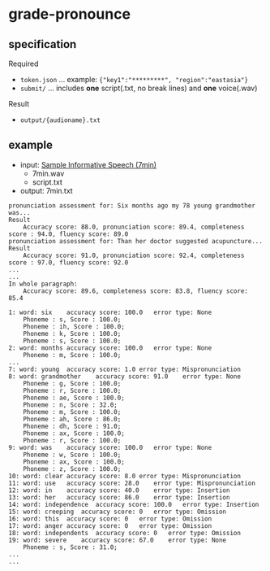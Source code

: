 # grade-pronounce

## specification

Required
- `token.json` ... example: `{"key1":"*********", "region":"eastasia"}`
- `submit/` ... includes **one** script(.txt, no break lines) and **one** voice(.wav)

Result
- `output/{audioname}.txt`

## example
- input: [Sample Informative Speech (7min)](https://www.youtube.com/watch?v=SRKrbXEbEvU)
    - 7min.wav
    - script.txt
- output: 7min.txt
```
pronunciation assessment for: Six months ago my 78 young grandmother was...
Result
    Accuracy score: 88.0, pronunciation score: 89.4, completeness score : 94.0, fluency score: 89.0
pronunciation assessment for: Than her doctor suggested acupuncture...
Result
    Accuracy score: 91.0, pronunciation score: 92.4, completeness score : 97.0, fluency score: 92.0
...
...
In whole paragraph:
    Accuracy score: 89.6, completeness score: 83.8, fluency score: 85.4

1: word: six	accuracy score: 100.0	error type: None
    Phoneme : s, Score : 100.0;
    Phoneme : ih, Score : 100.0;
    Phoneme : k, Score : 100.0;
    Phoneme : s, Score : 100.0;
2: word: months	accuracy score: 100.0	error type: None
    Phoneme : m, Score : 100.0;
...
7: word: young	accuracy score: 1.0	error type: Mispronunciation
8: word: grandmother	accuracy score: 91.0	error type: None
    Phoneme : g, Score : 100.0;
    Phoneme : r, Score : 100.0;
    Phoneme : ae, Score : 100.0;
    Phoneme : n, Score : 32.0;
    Phoneme : m, Score : 100.0;
    Phoneme : ah, Score : 86.0;
    Phoneme : dh, Score : 91.0;
    Phoneme : ax, Score : 100.0;
    Phoneme : r, Score : 100.0;
9: word: was	accuracy score: 100.0	error type: None
    Phoneme : w, Score : 100.0;
    Phoneme : ax, Score : 100.0;
    Phoneme : z, Score : 100.0;
10: word: clear	accuracy score: 8.0	error type: Mispronunciation
11: word: use	accuracy score: 28.0	error type: Mispronunciation
12: word: in	accuracy score: 40.0	error type: Insertion
13: word: her	accuracy score: 86.0	error type: Insertion
14: word: independence	accuracy score: 100.0	error type: Insertion
15: word: creeping	accuracy score: 0	error type: Omission
16: word: this	accuracy score: 0	error type: Omission
17: word: anger	accuracy score: 0	error type: Omission
18: word: independents	accuracy score: 0	error type: Omission
19: word: severe	accuracy score: 67.0	error type: None
    Phoneme : s, Score : 31.0;
...
...
```

